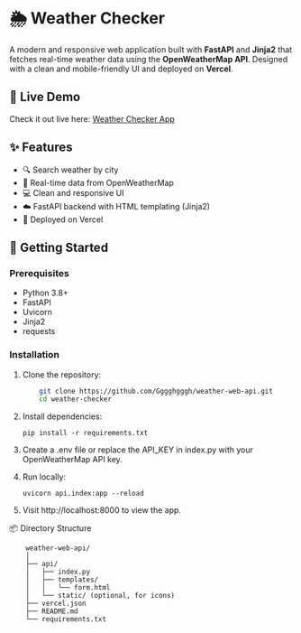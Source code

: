 # 🌦️ Weather Checker

A modern and responsive web application built with **FastAPI** and **Jinja2** that fetches real-time weather data using the **OpenWeatherMap API**. Designed with a clean and mobile-friendly UI and deployed on **Vercel**.

## 🔗 Live Demo
Check it out live here: [Weather Checker App](https://weather-web-api-git-main-christophers-projects-9ac7965f.vercel.app/)

## ✨ Features

- 🔍 Search weather by city
- 📡 Real-time data from OpenWeatherMap
- 💻 Clean and responsive UI
- ☁️ FastAPI backend with HTML templating (Jinja2)
- 🚀 Deployed on Vercel

## 🚀 Getting Started

### Prerequisites

- Python 3.8+
- FastAPI
- Uvicorn
- Jinja2
- requests

### Installation

1. Clone the repository:
    ```bash
        git clone https://github.com/Gggghgggh/weather-web-api.git
        cd weather-checker
    
2. Install dependencies:

       pip install -r requirements.txt

4. Create a .env file or replace the API_KEY in index.py with your OpenWeatherMap API key.
   
6. Run locally:
   
       uvicorn api.index:app --reload

8. Visit http://localhost:8000 to view the app.
   
📦 Directory Structure

        weather-web-api/
        │
        ├── api/
        │   ├── index.py
        │   ├── templates/
        │   │   └── form.html
        │   └── static/ (optional, for icons)
        ├── vercel.json
        ├── README.md
        └── requirements.txt


